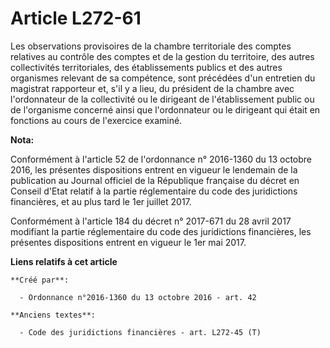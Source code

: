 # Article L272-61

Les observations provisoires de la chambre territoriale des comptes relatives au contrôle des comptes et de la gestion du
territoire, des autres collectivités territoriales, des établissements publics et des autres organismes relevant de sa
compétence, sont précédées d'un entretien du magistrat rapporteur et, s'il y a lieu, du président de la chambre avec
l'ordonnateur de la collectivité ou le dirigeant de l'établissement public ou de l'organisme concerné ainsi que l'ordonnateur
ou le dirigeant qui était en fonctions au cours de l'exercice examiné.

**Nota:**

Conformément à l'article 52 de l'ordonnance n° 2016-1360 du 13 octobre 2016, les présentes dispositions entrent en vigueur le
lendemain de la publication au Journal officiel de la République française du décret en Conseil d'Etat relatif à la partie
réglementaire du code des juridictions financières, et au plus tard le 1er juillet 2017.

Conformément à l'article 184 du décret n° 2017-671 du 28 avril 2017 modifiant la partie réglementaire du code des
juridictions financières, les présentes dispositions entrent en vigueur le 1er mai 2017.

**Liens relatifs à cet article**

	**Créé par**:

	  - Ordonnance n°2016-1360 du 13 octobre 2016 - art. 42

	**Anciens textes**:

	  - Code des juridictions financières - art. L272-45 (T)
